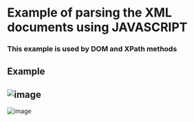 # Example of parsing the XML documents using JAVASCRIPT

### This example is used by DOM and XPath methods

## Example
![image](https://user-images.githubusercontent.com/54970142/155900331-44d72b6f-84ad-47e5-9111-f07e4d616f6f.png)
---
![image](https://user-images.githubusercontent.com/54970142/155900336-e683534d-3e93-4896-bfec-ad20a3db530c.png)

